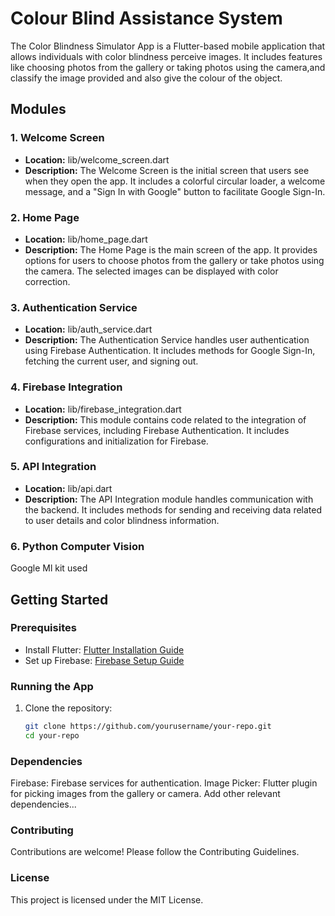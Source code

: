 # Colour Blind Assistance System


The Color Blindness Simulator App is a Flutter-based mobile application that allows individuals with color blindness perceive images. It includes features like choosing photos from the gallery or taking photos using the camera,and classify the image provided and also give the colour of the object.

## Modules

### 1. Welcome Screen

- **Location:** lib/welcome_screen.dart
- **Description:** The Welcome Screen is the initial screen that users see when they open the app. It includes a colorful circular loader, a welcome message, and a "Sign In with Google" button to facilitate Google Sign-In.

### 2. Home Page

- **Location:** lib/home_page.dart
- **Description:** The Home Page is the main screen of the app. It provides options for users to choose photos from the gallery or take photos using the camera. The selected images can be displayed with color correction.

### 3. Authentication Service

- **Location:** lib/auth_service.dart
- **Description:** The Authentication Service handles user authentication using Firebase Authentication. It includes methods for Google Sign-In, fetching the current user, and signing out.

### 4. Firebase Integration

- **Location:** lib/firebase_integration.dart
- **Description:** This module contains code related to the integration of Firebase services, including Firebase Authentication. It includes configurations and initialization for Firebase.

### 5. API Integration

- **Location:** lib/api.dart
- **Description:** The API Integration module handles communication with the backend. It includes methods for sending and receiving data related to user details and color blindness information.

### 6. Python Computer Vision
Google Ml kit used
## Getting Started

### Prerequisites

- Install Flutter: [Flutter Installation Guide](https://flutter.dev/docs/get-started/install)
- Set up Firebase: [Firebase Setup Guide](https://firebase.google.com/docs/flutter/setup)

### Running the App

1. Clone the repository:

   ```bash
   git clone https://github.com/yourusername/your-repo.git
   cd your-repo

### Dependencies

Firebase: Firebase services for authentication.
Image Picker: Flutter plugin for picking images from the gallery or camera.
Add other relevant dependencies...

### Contributing

Contributions are welcome! Please follow the Contributing Guidelines.

### License

This project is licensed under the MIT License.   
